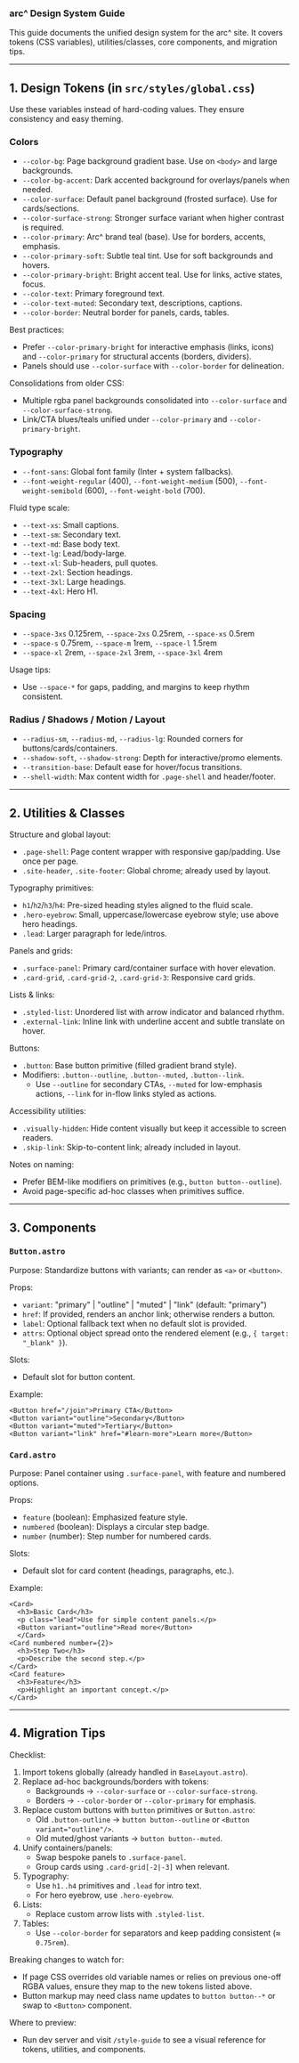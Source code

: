 ### arc^ Design System Guide

This guide documents the unified design system for the arc^ site. It covers tokens (CSS variables), utilities/classes, core components, and migration tips.

---

## 1. Design Tokens (in `src/styles/global.css`)

Use these variables instead of hard-coding values. They ensure consistency and easy theming.

### Colors
- `--color-bg`: Page background gradient base. Use on `<body>` and large backgrounds.
- `--color-bg-accent`: Dark accented background for overlays/panels when needed.
- `--color-surface`: Default panel background (frosted surface). Use for cards/sections.
- `--color-surface-strong`: Stronger surface variant when higher contrast is required.
- `--color-primary`: Arc^ brand teal (base). Use for borders, accents, emphasis.
- `--color-primary-soft`: Subtle teal tint. Use for soft backgrounds and hovers.
- `--color-primary-bright`: Bright accent teal. Use for links, active states, focus.
- `--color-text`: Primary foreground text.
- `--color-text-muted`: Secondary text, descriptions, captions.
- `--color-border`: Neutral border for panels, cards, tables.

Best practices:
- Prefer `--color-primary-bright` for interactive emphasis (links, icons) and `--color-primary` for structural accents (borders, dividers).
- Panels should use `--color-surface` with `--color-border` for delineation.

Consolidations from older CSS:
- Multiple rgba panel backgrounds consolidated into `--color-surface` and `--color-surface-strong`.
- Link/CTA blues/teals unified under `--color-primary` and `--color-primary-bright`.

### Typography
- `--font-sans`: Global font family (Inter + system fallbacks).
- `--font-weight-regular` (400), `--font-weight-medium` (500), `--font-weight-semibold` (600), `--font-weight-bold` (700).

Fluid type scale:
- `--text-xs`: Small captions.
- `--text-sm`: Secondary text.
- `--text-md`: Base body text.
- `--text-lg`: Lead/body-large.
- `--text-xl`: Sub-headers, pull quotes.
- `--text-2xl`: Section headings.
- `--text-3xl`: Large headings.
- `--text-4xl`: Hero H1.

### Spacing
- `--space-3xs` 0.125rem, `--space-2xs` 0.25rem, `--space-xs` 0.5rem
- `--space-s` 0.75rem, `--space-m` 1rem, `--space-l` 1.5rem
- `--space-xl` 2rem, `--space-2xl` 3rem, `--space-3xl` 4rem

Usage tips:
- Use `--space-*` for gaps, padding, and margins to keep rhythm consistent.

### Radius / Shadows / Motion / Layout
- `--radius-sm`, `--radius-md`, `--radius-lg`: Rounded corners for buttons/cards/containers.
- `--shadow-soft`, `--shadow-strong`: Depth for interactive/promo elements.
- `--transition-base`: Default ease for hover/focus transitions.
- `--shell-width`: Max content width for `.page-shell` and header/footer.

---

## 2. Utilities & Classes

Structure and global layout:
- `.page-shell`: Page content wrapper with responsive gap/padding. Use once per page.
- `.site-header`, `.site-footer`: Global chrome; already used by layout.

Typography primitives:
- `h1`/`h2`/`h3`/`h4`: Pre-sized heading styles aligned to the fluid scale.
- `.hero-eyebrow`: Small, uppercase/lowercase eyebrow style; use above hero headings.
- `.lead`: Larger paragraph for lede/intros.

Panels and grids:
- `.surface-panel`: Primary card/container surface with hover elevation.
- `.card-grid`, `.card-grid-2`, `.card-grid-3`: Responsive card grids.

Lists & links:
- `.styled-list`: Unordered list with arrow indicator and balanced rhythm.
- `.external-link`: Inline link with underline accent and subtle translate on hover.

Buttons:
- `.button`: Base button primitive (filled gradient brand style).
- Modifiers: `.button--outline`, `.button--muted`, `.button--link`.
  - Use `--outline` for secondary CTAs, `--muted` for low-emphasis actions, `--link` for in-flow links styled as actions.

Accessibility utilities:
- `.visually-hidden`: Hide content visually but keep it accessible to screen readers.
- `.skip-link`: Skip-to-content link; already included in layout.

Notes on naming:
- Prefer BEM-like modifiers on primitives (e.g., `button button--outline`).
- Avoid page-specific ad-hoc classes when primitives suffice.

---

## 3. Components

### `Button.astro`
Purpose: Standardize buttons with variants; can render as `<a>` or `<button>`.

Props:
- `variant`: "primary" | "outline" | "muted" | "link" (default: "primary")
- `href`: If provided, renders an anchor link; otherwise renders a button.
- `label`: Optional fallback text when no default slot is provided.
- `attrs`: Optional object spread onto the rendered element (e.g., `{ target: "_blank" }`).

Slots:
- Default slot for button content.

Example:
```astro
<Button href="/join">Primary CTA</Button>
<Button variant="outline">Secondary</Button>
<Button variant="muted">Tertiary</Button>
<Button variant="link" href="#learn-more">Learn more</Button>
```

### `Card.astro`
Purpose: Panel container using `.surface-panel`, with feature and numbered options.

Props:
- `feature` (boolean): Emphasized feature style.
- `numbered` (boolean): Displays a circular step badge.
- `number` (number): Step number for numbered cards.

Slots:
- Default slot for card content (headings, paragraphs, etc.).

Example:
```astro
<Card>
  <h3>Basic Card</h3>
  <p class="lead">Use for simple content panels.</p>
  <Button variant="outline">Read more</Button>
  </Card>
<Card numbered number={2}>
  <h3>Step Two</h3>
  <p>Describe the second step.</p>
</Card>
<Card feature>
  <h3>Feature</h3>
  <p>Highlight an important concept.</p>
</Card>
```

---

## 4. Migration Tips

Checklist:
1. Import tokens globally (already handled in `BaseLayout.astro`).
2. Replace ad-hoc backgrounds/borders with tokens:
   - Backgrounds → `--color-surface` or `--color-surface-strong`.
   - Borders → `--color-border` or `--color-primary` for emphasis.
3. Replace custom buttons with `button` primitives or `Button.astro`:
   - Old `.button-outline` → `button button--outline` or `<Button variant="outline"/>`.
   - Old muted/ghost variants → `button button--muted`.
4. Unify containers/panels:
   - Swap bespoke panels to `.surface-panel`.
   - Group cards using `.card-grid[-2|-3]` when relevant.
5. Typography:
   - Use `h1..h4` primitives and `.lead` for intro text.
   - For hero eyebrow, use `.hero-eyebrow`.
6. Lists:
   - Replace custom arrow lists with `.styled-list`.
7. Tables:
   - Use `--color-border` for separators and keep padding consistent (≈ `0.75rem`).

Breaking changes to watch for:
- If page CSS overrides old variable names or relies on previous one-off RGBA values, ensure they map to the new tokens listed above.
- Button markup may need class name updates to `button button--*` or swap to `<Button>` component.

Where to preview:
- Run dev server and visit `/style-guide` to see a visual reference for tokens, utilities, and components.


